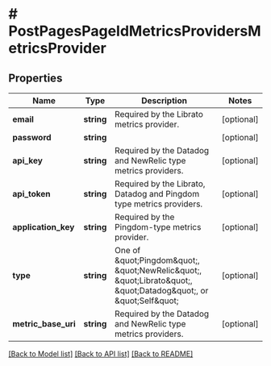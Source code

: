# # PostPagesPageIdMetricsProvidersMetricsProvider

## Properties

Name | Type | Description | Notes
------------ | ------------- | ------------- | -------------
**email** | **string** | Required by the Librato metrics provider. | [optional]
**password** | **string** |  | [optional]
**api_key** | **string** | Required by the Datadog and NewRelic type metrics providers. | [optional]
**api_token** | **string** | Required by the Librato, Datadog and Pingdom type metrics providers. | [optional]
**application_key** | **string** | Required by the Pingdom-type metrics provider. | [optional]
**type** | **string** | One of \&quot;Pingdom\&quot;, \&quot;NewRelic\&quot;, \&quot;Librato\&quot;, \&quot;Datadog\&quot;, or \&quot;Self\&quot; | [optional]
**metric_base_uri** | **string** | Required by the Datadog and NewRelic type metrics providers. | [optional]

[[Back to Model list]](../../README.md#models) [[Back to API list]](../../README.md#endpoints) [[Back to README]](../../README.md)
